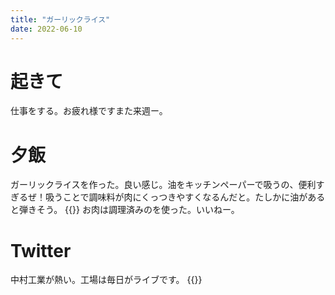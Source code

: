```yaml
---
title: "ガーリックライス"
date: 2022-06-10
---
```



# 起きて
仕事をする。お疲れ様ですまた来週ー。

# 夕飯
ガーリックライスを作った。良い感じ。油をキッチンペーパーで吸うの、便利すぎるぜ！吸うことで調味料が肉にくっつきやすくなるんだと。たしかに油があると弾きそう。
{{<tweet user="dango_bot" id="1535261916763160576">}}
お肉は調理済みのを使った。いいねー。

# Twitter
中村工業が熱い。工場は毎日がライブです。
{{<tweet user="dango_bot" id="1534929559610544131">}}